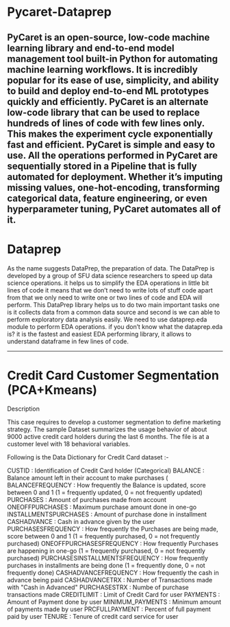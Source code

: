 # Pycaret-Dataprep

PyCaret is an open-source, low-code machine learning library and end-to-end model management tool built-in Python for automating machine learning workflows. It is incredibly popular for its ease of use, simplicity, and ability to build and deploy end-to-end ML prototypes quickly and efficiently.
PyCaret is an alternate low-code library that can be used to replace hundreds of lines of code with few lines only. This makes the experiment cycle exponentially fast and efficient.
PyCaret is simple and easy to use. All the operations performed in PyCaret are sequentially stored in a Pipeline that is fully automated for deployment. Whether it’s imputing missing values, one-hot-encoding, transforming categorical data, feature engineering, or even hyperparameter tuning, PyCaret automates all of it.
----------------------------------------------------------------------------------------------------------------------------------------------------------------------------
# Dataprep
As the name suggests DataPrep, the preparation of data. The DataPrep is developed by a group of SFU data science researchers to speed up data science operations. it helps us to simplify the EDA operations in little bit lines of code it means that we don’t need to write lots of stuff code apart from that we only need to write one or two lines of code and EDA will perform.
This DataPrep library helps us to do two main important tasks one is it collects data from a common data source and second is we can able to perform exploratory data analysis easily. We need to use dataprep.eda module to perform EDA operations. if you don’t know what the dataprep.eda is? it is the fastest and easiest EDA performing library, it allows to understand dataframe in few lines of code.

-----------------------------------------------------------------------------------------------------------------------------------------------------------------------------
# Credit Card Customer Segmentation (PCA+Kmeans)

Description

This case requires to develop a customer segmentation to define marketing strategy. The
sample Dataset summarizes the usage behavior of about 9000 active credit card holders during the last 6 months. The file is at a customer level with 18 behavioral variables.

Following is the Data Dictionary for Credit Card dataset :-

CUSTID : Identification of Credit Card holder (Categorical)
BALANCE : Balance amount left in their account to make purchases (
BALANCEFREQUENCY : How frequently the Balance is updated, score between 0 and 1 (1 = frequently updated, 0 = not frequently updated)
PURCHASES : Amount of purchases made from account
ONEOFFPURCHASES : Maximum purchase amount done in one-go
INSTALLMENTSPURCHASES : Amount of purchase done in installment
CASHADVANCE : Cash in advance given by the user
PURCHASESFREQUENCY : How frequently the Purchases are being made, score between 0 and 1 (1 = frequently purchased, 0 = not frequently purchased)
ONEOFFPURCHASESFREQUENCY : How frequently Purchases are happening in one-go (1 = frequently purchased, 0 = not frequently purchased)
PURCHASESINSTALLMENTSFREQUENCY : How frequently purchases in installments are being done (1 = frequently done, 0 = not frequently done)
CASHADVANCEFREQUENCY : How frequently the cash in advance being paid
CASHADVANCETRX : Number of Transactions made with "Cash in Advanced"
PURCHASESTRX : Numbe of purchase transactions made
CREDITLIMIT : Limit of Credit Card for user
PAYMENTS : Amount of Payment done by user
MINIMUM_PAYMENTS : Minimum amount of payments made by user
PRCFULLPAYMENT : Percent of full payment paid by user
TENURE : Tenure of credit card service for user
